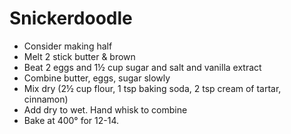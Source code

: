 # Snickerdoodle

 - Consider making half
 - Melt 2 stick butter & brown
 - Beat 2 eggs and 1½ cup sugar and salt and vanilla extract
 - Combine butter, eggs, sugar slowly
 - Mix dry (2½ cup flour, 1 tsp baking soda, 2 tsp cream of tartar, cinnamon)
 - Add dry to wet. Hand whisk to combine
 - Bake at 400° for 12-14.
